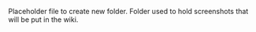 Placeholder file to create new folder. Folder used to hold screenshots that will be put in the wiki.
